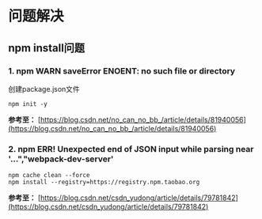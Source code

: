 # 问题解决

## npm install问题

### 1. npm WARN saveError ENOENT: no such file or directory

创建package.json文件

`npm init -y`

**参考至：** [https://blog.csdn.net/no_can_no_bb_/article/details/81940056](https://blog.csdn.net/no_can_no_bb_/article/details/81940056)

### 2. npm ERR! Unexpected end of JSON input while parsing near '...","webpack-dev-server'

```shell
npm cache clean --force
npm install --registry=https://registry.npm.taobao.org
```

**参考至：** [https://blog.csdn.net/csdn_yudong/article/details/79781842](https://blog.csdn.net/csdn_yudong/article/details/79781842)